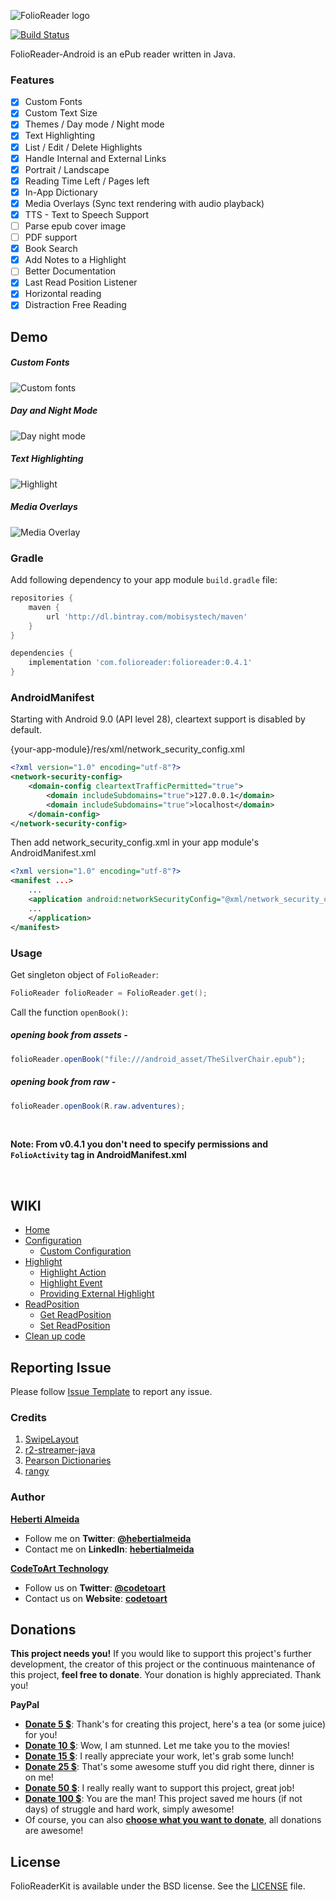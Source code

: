 ![FolioReader logo](https://raw.githubusercontent.com/FolioReader/FolioReaderKit/assets/folioreader.png)

[![Build Status](https://api.travis-ci.org/FolioReader/FolioReader-Android.svg?branch=master)](https://travis-ci.org/FolioReader/FolioReader-Android)

FolioReader-Android is an ePub reader written in Java.

### Features

- [x] Custom Fonts
- [x] Custom Text Size
- [x] Themes / Day mode / Night mode
- [x] Text Highlighting
- [x] List / Edit / Delete Highlights
- [x] Handle Internal and External Links
- [x] Portrait / Landscape
- [x] Reading Time Left / Pages left
- [x] In-App Dictionary
- [x] Media Overlays (Sync text rendering with audio playback)
- [x] TTS - Text to Speech Support
- [ ] Parse epub cover image
- [ ] PDF support
- [x] Book Search
- [x] Add Notes to a Highlight
- [ ] Better Documentation
- [x] Last Read Position Listener
- [x] Horizontal reading
- [x] Distraction Free Reading

## Demo
##### Custom Fonts
![Custom fonts](https://cloud.githubusercontent.com/assets/1277242/19012915/0661c7b2-87e0-11e6-81d6-8c71051e1074.gif)
##### Day and Night Mode
![Day night mode](https://cloud.githubusercontent.com/assets/1277242/19012914/f42059c4-87df-11e6-97f8-29e61a79e8aa.gif)
##### Text Highlighting 
![Highlight](https://cloud.githubusercontent.com/assets/1277242/19012904/c2700c3a-87df-11e6-97ed-507765b3ddf0.gif)
##### Media Overlays 
![Media Overlay](https://cloud.githubusercontent.com/assets/1277242/19012908/d61f3ce2-87df-11e6-8652-d72b6a1ad9a3.gif)

### Gradle

Add following dependency to your app module `build.gradle` file:

```groovy
repositories {
    maven {
        url 'http://dl.bintray.com/mobisystech/maven'
    }
}

dependencies {
    implementation 'com.folioreader:folioreader:0.4.1'
}
```

### AndroidManifest

Starting with Android 9.0 (API level 28), cleartext support is disabled by default.

{your-app-module}/res/xml/network_security_config.xml

```xml
<?xml version="1.0" encoding="utf-8"?>
<network-security-config>
    <domain-config cleartextTrafficPermitted="true">
        <domain includeSubdomains="true">127.0.0.1</domain>
        <domain includeSubdomains="true">localhost</domain>
    </domain-config>
</network-security-config>
```

Then add network_security_config.xml in your app module's AndroidManifest.xml

```xml
<?xml version="1.0" encoding="utf-8"?>
<manifest ...>
    ...
    <application android:networkSecurityConfig="@xml/network_security_config">
    ...
    </application>
</manifest>
```

### Usage

Get singleton object of `FolioReader`:

```java
FolioReader folioReader = FolioReader.get();
```

Call the function `openBook()`:

##### opening book from assets - 

```java
folioReader.openBook("file:///android_asset/TheSilverChair.epub");
```
##### opening book from raw - 

```java
folioReader.openBook(R.raw.adventures);
```

<br />

**Note: From v0.4.1 you don't need to specify permissions and `FolioActivity` tag in AndroidManifest.xml**

<br />

## WIKI

* [Home](https://github.com/FolioReader/FolioReader-Android/wiki)
* [Configuration](https://github.com/FolioReader/FolioReader-Android/wiki/Configuration)
    * [Custom Configuration](https://github.com/FolioReader/FolioReader-Android/wiki/Custom-Configuration)
* [Highlight](https://github.com/FolioReader/FolioReader-Android/wiki/Highlight)
    * [Highlight Action](https://github.com/FolioReader/FolioReader-Android/wiki/Highlight-Action)
    * [Highlight Event](https://github.com/FolioReader/FolioReader-Android/wiki/Highlight-Event)
    * [Providing External Highlight](https://github.com/FolioReader/FolioReader-Android/wiki/Providing-External-Highlight)
* [ReadPosition](https://github.com/FolioReader/FolioReader-Android/wiki/ReadPosition)
    * [Get ReadPosition](https://github.com/FolioReader/FolioReader-Android/wiki/Get-ReadPosition)
    * [Set ReadPosition](https://github.com/FolioReader/FolioReader-Android/wiki/Set-ReadPosition)
* [Clean up code](https://github.com/FolioReader/FolioReader-Android/wiki/Clean-up-code)

## Reporting Issue

Please follow [Issue Template](https://github.com/FolioReader/FolioReader-Android/blob/master/.github/ISSUE_TEMPLATE.md) to report any issue. 

### Credits
1. <a href="https://github.com/daimajia/AndroidSwipeLayout">SwipeLayout</a>
2. <a href="https://github.com/readium/r2-streamer-java">r2-streamer-java</a>
3. <a href="http://developer.pearson.com/apis/dictionaries">Pearson Dictionaries</a>
4. <a href="https://github.com/timdown/rangy">rangy</a>

### Author
[**Heberti Almeida**](https://github.com/hebertialmeida)

- Follow me on **Twitter**: [**@hebertialmeida**](https://twitter.com/hebertialmeida)
- Contact me on **LinkedIn**: [**hebertialmeida**](http://linkedin.com/in/hebertialmeida)

[**CodeToArt Technology**](https://github.com/codetoart)

- Follow us on **Twitter**: [**@codetoart**](https://twitter.com/codetoart)
- Contact us on **Website**: [**codetoart**](http://www.codetoart.com)

## Donations

**This project needs you!** If you would like to support this project's further development, the creator of this project or the continuous maintenance of this project, **feel free to donate**. Your donation is highly appreciated. Thank you!

**PayPal**

 - [**Donate 5 $**](https://www.paypal.com/cgi-bin/webscr?cmd=_donations&business=hebertialmeida%40gmail%2ecom&lc=US&item_name=FolioReader%20Libraries&amount=5%2e00&currency_code=USD&bn=PP%2dDonationsBF%3abtn_donate_SM%2egif%3aNonHosted): Thank's for creating this project, here's a tea (or some juice) for you!
 - [**Donate 10 $**](https://www.paypal.com/cgi-bin/webscr?cmd=_donations&business=hebertialmeida%40gmail%2ecom&lc=US&item_name=FolioReader%20Libraries&amount=10%2e00&currency_code=USD&bn=PP%2dDonationsBF%3abtn_donate_SM%2egif%3aNonHosted): Wow, I am stunned. Let me take you to the movies!
 - [**Donate 15 $**](https://www.paypal.com/cgi-bin/webscr?cmd=_donations&business=hebertialmeida%40gmail%2ecom&lc=US&item_name=FolioReader%20Libraries&amount=15%2e00&currency_code=USD&bn=PP%2dDonationsBF%3abtn_donate_SM%2egif%3aNonHosted): I really appreciate your work, let's grab some lunch! 
 - [**Donate 25 $**](https://www.paypal.com/cgi-bin/webscr?cmd=_donations&business=hebertialmeida%40gmail%2ecom&lc=US&item_name=FolioReader%20Libraries&amount=25%2e00&currency_code=USD&bn=PP%2dDonationsBF%3abtn_donate_SM%2egif%3aNonHosted): That's some awesome stuff you did right there, dinner is on me!
 - [**Donate 50 $**](https://www.paypal.com/cgi-bin/webscr?cmd=_donations&business=hebertialmeida%40gmail%2ecom&lc=US&item_name=FolioReader%20Libraries&amount=50%2e00&currency_code=USD&bn=PP%2dDonationsBF%3abtn_donate_SM%2egif%3aNonHosted): I really really want to support this project, great job!
 - [**Donate 100 $**](https://www.paypal.com/cgi-bin/webscr?cmd=_donations&business=hebertialmeida%40gmail%2ecom&lc=US&item_name=FolioReader%20Libraries&amount=100%2e00&currency_code=USD&bn=PP%2dDonationsBF%3abtn_donate_SM%2egif%3aNonHosted): You are the man! This project saved me hours (if not days) of struggle and hard work, simply awesome!
 - Of course, you can also [**choose what you want to donate**](https://www.paypal.com/cgi-bin/webscr?cmd=_donations&business=hebertialmeida%40gmail%2ecom&lc=US&item_name=FolioReader%20Libraries&currency_code=USD&bn=PP%2dDonationsBF%3abtn_donate_SM%2egif%3aNonHosted), all donations are awesome!

## License
FolioReaderKit is available under the BSD license. See the [LICENSE](https://github.com/FolioReader/FolioReader-Android/blob/master/License.md) file.
